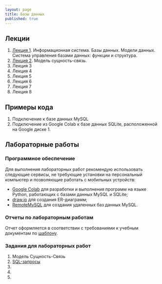 ```yaml
---
layout: page
title: Базы данных
published: true
---
```


## Лекции

1. [Лекция 1](https://drive.google.com/file/d/10x3kEMSoJSrZKCwk30h5DFXr3MRmh3IH/view?usp=sharing). Информационная система. Базы данных. Модели данных. Система управления базами данных: функции и структура.
1. [Лекция 2](https://drive.google.com/file/d/1TUKjySmUKOBgOeo_-2ZOrHFu_p_zAq3W/view?usp=sharing). Модель сущность-связь.
1. Лекция 3
1. Лекция 4
1. Лекция 5
1. Лекция 6
1. Лекция 7
1. Лекция 8

## Примеры кода

1. Подключение к базе данных MySQL
1. Подключение из Google Colab к базе данных SQLite, расположенной на Google диске 1. 

## Лабораторные работы

### Программное обеспечение

Для выполнения лабораторных работ рекомендую использовать следующие сервисы, не требующие установки на персональный компьютер и позволяющие работать с мобильных устройств:

- [Google Colab](sqlite_start.md) для разработки и выполнения программ на языке Python, работающих с базами данных MySQL и SQLite; 
- [draw.io](https://draw.io) для создания ER-диаграмм;
- [RemoteMySQL](https://remotemysql.com) для создания удаленных баз данных MySQL.

###  Отчеты по лабораторным работам

Отчет оформляется в соответствии с требованиями к учебным документам по [шаблону](Lab_Report_Template.docx). 

### Задания для лабораторных работ

1. Модель Сущность-Связь
2. [SQL-запросы](sql.md)
3. 
4. 
5. 





